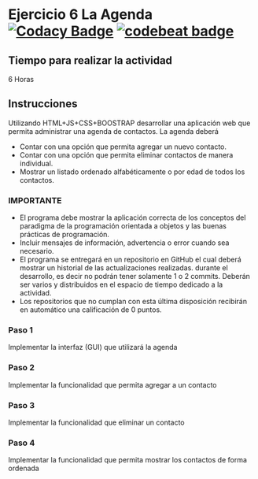 # Ejercicio 6 La Agenda [![Codacy Badge](https://api.codacy.com/project/badge/Grade/7e84c0c773bf4f27945dfa274b76cf21)](https://www.codacy.com/app/mvaldez7/06-app-agenda-mvaldez7?utm_source=github.com&amp;utm_medium=referral&amp;utm_content=POO-2019-2K/06-app-agenda-osvaldo345&amp;utm_campaign=Badge_Grade)   [![codebeat badge](https://codebeat.co/badges/a8c48b5f-f4ed-4709-a643-4f1d1d0a0a01)](https://codebeat.co/projects/github-com-poo-2019-2k-06-app-agenda-mvaldez7-master)

## Tiempo para realizar la actividad

6 Horas

## Instrucciones

Utilizando HTML+JS+CSS+BOOSTRAP desarrollar una aplicación web que permita administrar una agenda de contactos. La agenda deberá

* Contar con una opción que permita agregar un nuevo contacto.
* Contar con una opción que permita eliminar contactos de manera individual.   
* Mostrar un listado ordenado alfabéticamente o por edad de todos los contactos.

### IMPORTANTE
* El programa debe mostrar la aplicación correcta de los conceptos del paradigma de la programación orientada a objetos y las buenas prácticas de programación.
* Incluir mensajes de información, advertencia o error cuando sea necesario. 
* El programa se entregará en un repositorio en GitHub el cual deberá mostrar un historial de las actualizaciones realizadas. durante el desarrollo, es decir no podrán tener solamente 1 o 2 commits. Deberán ser varios y distribuidos en el espacio de tiempo dedicado a la actividad.
* Los repositorios que no cumplan con esta última disposición recibirán en automático una calificación de 0 puntos.


### Paso 1

Implementar la interfaz (GUI) que utilizará la agenda

### Paso 2

Implementar la funcionalidad que permita agregar a un contacto

### Paso 3

Implementar la funcionalidad que eliminar un contacto

### Paso 4

Implementar la funcionalidad que permita mostrar los contactos de forma ordenada
